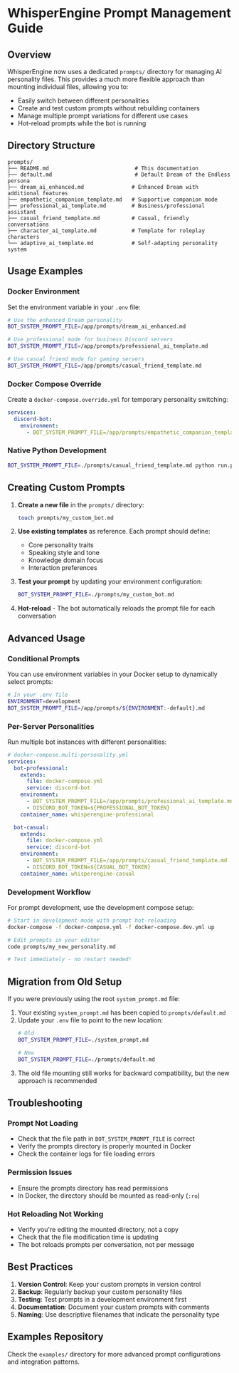 # WhisperEngine Prompt Management Guide

## Overview

WhisperEngine now uses a dedicated `prompts/` directory for managing AI personality files. This provides a much more flexible approach than mounting individual files, allowing you to:

- Easily switch between different personalities
- Create and test custom prompts without rebuilding containers
- Manage multiple prompt variations for different use cases
- Hot-reload prompts while the bot is running

## Directory Structure

```
prompts/
├── README.md                           # This documentation
├── default.md                          # Default Dream of the Endless persona
├── dream_ai_enhanced.md               # Enhanced Dream with additional features
├── empathetic_companion_template.md   # Supportive companion mode
├── professional_ai_template.md        # Business/professional assistant
├── casual_friend_template.md          # Casual, friendly conversations
├── character_ai_template.md           # Template for roleplay characters
└── adaptive_ai_template.md            # Self-adapting personality system
```

## Usage Examples

### Docker Environment

Set the environment variable in your `.env` file:

```bash
# Use the enhanced Dream personality
BOT_SYSTEM_PROMPT_FILE=/app/prompts/dream_ai_enhanced.md

# Use professional mode for business Discord servers
BOT_SYSTEM_PROMPT_FILE=/app/prompts/professional_ai_template.md

# Use casual friend mode for gaming servers
BOT_SYSTEM_PROMPT_FILE=/app/prompts/casual_friend_template.md
```

### Docker Compose Override

Create a `docker-compose.override.yml` for temporary personality switching:

```yaml
services:
  discord-bot:
    environment:
      - BOT_SYSTEM_PROMPT_FILE=/app/prompts/empathetic_companion_template.md
```

### Native Python Development

```bash
BOT_SYSTEM_PROMPT_FILE=./prompts/casual_friend_template.md python run.py
```

## Creating Custom Prompts

1. **Create a new file** in the `prompts/` directory:
   ```bash
   touch prompts/my_custom_bot.md
   ```

2. **Use existing templates** as reference. Each prompt should define:
   - Core personality traits
   - Speaking style and tone
   - Knowledge domain focus
   - Interaction preferences

3. **Test your prompt** by updating your environment configuration:
   ```bash
   BOT_SYSTEM_PROMPT_FILE=./prompts/my_custom_bot.md
   ```

4. **Hot-reload** - The bot automatically reloads the prompt file for each conversation

## Advanced Usage

### Conditional Prompts

You can use environment variables in your Docker setup to dynamically select prompts:

```bash
# In your .env file
ENVIRONMENT=development
BOT_SYSTEM_PROMPT_FILE=/app/prompts/${ENVIRONMENT:-default}.md
```

### Per-Server Personalities

Run multiple bot instances with different personalities:

```yaml
# docker-compose.multi-personality.yml
services:
  bot-professional:
    extends:
      file: docker-compose.yml
      service: discord-bot
    environment:
      - BOT_SYSTEM_PROMPT_FILE=/app/prompts/professional_ai_template.md
      - DISCORD_BOT_TOKEN=${PROFESSIONAL_BOT_TOKEN}
    container_name: whisperengine-professional

  bot-casual:
    extends:
      file: docker-compose.yml
      service: discord-bot
    environment:
      - BOT_SYSTEM_PROMPT_FILE=/app/prompts/casual_friend_template.md
      - DISCORD_BOT_TOKEN=${CASUAL_BOT_TOKEN}
    container_name: whisperengine-casual
```

### Development Workflow

For prompt development, use the development compose setup:

```bash
# Start in development mode with prompt hot-reloading
docker-compose -f docker-compose.yml -f docker-compose.dev.yml up

# Edit prompts in your editor
code prompts/my_new_personality.md

# Test immediately - no restart needed!
```

## Migration from Old Setup

If you were previously using the root `system_prompt.md` file:

1. Your existing `system_prompt.md` has been copied to `prompts/default.md`
2. Update your `.env` file to point to the new location:
   ```bash
   # Old
   BOT_SYSTEM_PROMPT_FILE=./system_prompt.md
   
   # New
   BOT_SYSTEM_PROMPT_FILE=./prompts/default.md
   ```
3. The old file mounting still works for backward compatibility, but the new approach is recommended

## Troubleshooting

### Prompt Not Loading
- Check that the file path in `BOT_SYSTEM_PROMPT_FILE` is correct
- Verify the prompts directory is properly mounted in Docker
- Check the container logs for file loading errors

### Permission Issues
- Ensure the prompts directory has read permissions
- In Docker, the directory should be mounted as read-only (`:ro`)

### Hot Reloading Not Working
- Verify you're editing the mounted directory, not a copy
- Check that the file modification time is updating
- The bot reloads prompts per conversation, not per message

## Best Practices

1. **Version Control**: Keep your custom prompts in version control
2. **Backup**: Regularly backup your custom personality files
3. **Testing**: Test prompts in a development environment first
4. **Documentation**: Document your custom prompts with comments
5. **Naming**: Use descriptive filenames that indicate the personality type

## Examples Repository

Check the `examples/` directory for more advanced prompt configurations and integration patterns.
